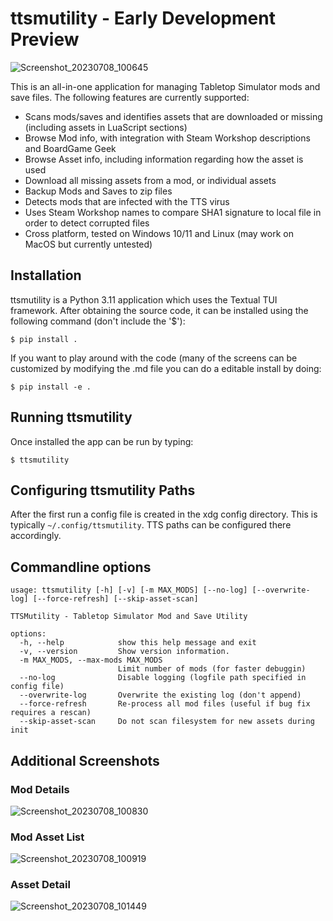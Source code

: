 # ttsmutility - Early Development Preview

![Screenshot_20230708_100645](https://github.com/sharkusk/tts-mutility/assets/4368882/be76dbea-495e-4469-ab28-999136a185e7)

This is an all-in-one application for managing Tabletop Simulator mods and save files.  The following features are currently supported:

- Scans mods/saves and identifies assets that are downloaded or missing (including assets in LuaScript sections)
- Browse Mod info, with integration with Steam Workshop descriptions and BoardGame Geek
- Browse Asset info, including information regarding how the asset is used
- Download all missing assets from a mod, or individual assets
- Backup Mods and Saves to zip files
- Detects mods that are infected with the TTS virus
- Uses Steam Workshop names to compare SHA1 signature to local file in order to detect corrupted files
- Cross platform, tested on Windows 10/11 and Linux (may work on MacOS but currently untested)

## Installation

ttsmutility is a Python 3.11 application which uses the Textual TUI framework.  After obtaining the source code, it can be installed using the following command (don't include the '$'):

```$ pip install .```

If you want to play around with the code (many of the screens can be customized by modifying the .md file you can do a editable install by doing:

```$ pip install -e .```

## Running ttsmutility

Once installed the app can be run by typing:

```$ ttsmutility```

## Configuring ttsmutility Paths

After the first run a config file is created in the xdg config directory.  This is typically `~/.config/ttsmutility`.  TTS paths can be configured there accordingly.

## Commandline options

```
usage: ttsmutility [-h] [-v] [-m MAX_MODS] [--no-log] [--overwrite-log] [--force-refresh] [--skip-asset-scan]

TTSMutility - Tabletop Simulator Mod and Save Utility

options:
  -h, --help            show this help message and exit
  -v, --version         Show version information.
  -m MAX_MODS, --max-mods MAX_MODS
                        Limit number of mods (for faster debuggin)
  --no-log              Disable logging (logfile path specified in config file)
  --overwrite-log       Overwrite the existing log (don't append)
  --force-refresh       Re-process all mod files (useful if bug fix requires a rescan)
  --skip-asset-scan     Do not scan filesystem for new assets during init
```

## Additional Screenshots

### Mod Details
![Screenshot_20230708_100830](https://github.com/sharkusk/tts-mutility/assets/4368882/7d54bd44-a5b6-4a0c-9f53-e28970175ba3)

### Mod Asset List
![Screenshot_20230708_100919](https://github.com/sharkusk/tts-mutility/assets/4368882/3497be4c-2c84-4fff-b7a4-439cdd146514)

### Asset Detail
![Screenshot_20230708_101449](https://github.com/sharkusk/tts-mutility/assets/4368882/ecea2e0a-93f2-454a-b482-7404ec04eeff)
